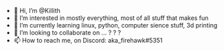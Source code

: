 - 👋 Hi, I’m @Killith
- 👀 I’m interested in mostly everything, most of all stuff that makes fun
- 🌱 I’m currently learning linux, python, computer sience stuff, 3d printing
- 💞️ I’m looking to collaborate on ... ? ? ?
- 📫 How to reach me, on Discord: aka_firehawk#5351
<!---
Killith/Killith is a ✨ special ✨ repository because its `README.md` (this file) appears on your GitHub profile.
You can click the Preview link to take a look at your changes.
--->
